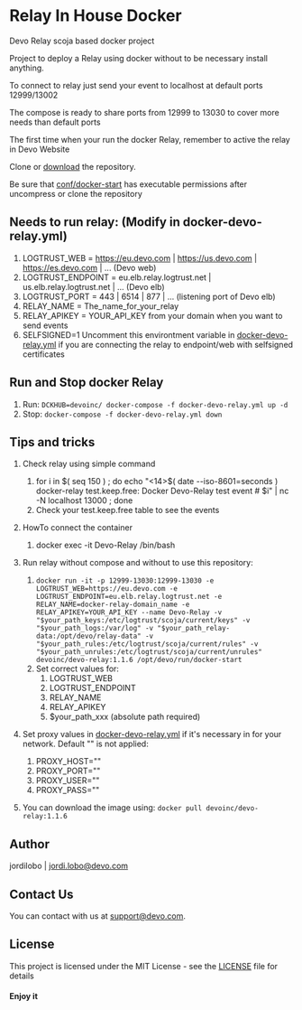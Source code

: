 # Relay In House Docker

Devo Relay scoja based docker project

Project to deploy a Relay using docker without to be necessary install anything.

To connect to relay just send your event to localhost at default ports 12999/13002

The compose is ready to share ports from 12999 to 13030 to cover more needs than default ports

The first time when your run the docker Relay, remember to active the relay in Devo Website

Clone or [download](https://github.com/DevoInc/devo-relay/archive/master.zip) the repository.

Be sure that [conf/docker-start](./conf/docker-start) has executable permissions after uncompress or clone the repository

## Needs to run relay: (Modify in docker-devo-relay.yml)
1. LOGTRUST_WEB = https://eu.devo.com | https://us.devo.com | https://es.devo.com | ... (Devo web)
2. LOGTRUST_ENDPOINT = eu.elb.relay.logtrust.net | us.elb.relay.logtrust.net | ... (Devo elb)
3. LOGTRUST_PORT = 443 | 6514 | 877 | ... (listening port of Devo elb)
4. RELAY_NAME = The_name_for_your_relay
5. RELAY_APIKEY = YOUR_API_KEY from your domain when you want to send events
6. SELFSIGNED=1 Uncomment this environtment variable in [docker-devo-relay.yml](./docker-devo-relay.yml) if you are connecting the relay to endpoint/web with selfsigned certificates

## Run and Stop docker Relay

1. Run: `DCKHUB=devoinc/ docker-compose -f docker-devo-relay.yml up -d`
2. Stop: `docker-compose -f docker-devo-relay.yml down`

## Tips and tricks

1. Check relay using simple command
    1. for i in $( seq 150 ) ; do echo "<14>$( date --iso-8601=seconds ) docker-relay test.keep.free: Docker Devo-Relay test event # $i" | nc -N localhost 13000 ; done
    2. Check your test.keep.free table to see the events

2. HowTo connect the container
    1. docker exec -it Devo-Relay /bin/bash

3. Run relay without compose and without to use this repository:
    1. `docker run -it -p 12999-13030:12999-13030 -e LOGTRUST_WEB=https://eu.devo.com -e LOGTRUST_ENDPOINT=eu.elb.relay.logtrust.net -e RELAY_NAME=docker-relay-domain_name -e RELAY_APIKEY=YOUR_API_KEY --name Devo-Relay -v "$your_path_keys:/etc/logtrust/scoja/current/keys" -v "$your_path_logs:/var/log" -v "$your_path_relay-data:/opt/devo/relay-data" -v "$your_path_rules:/etc/logtrust/scoja/current/rules" -v "$your_path_unrules:/etc/logtrust/scoja/current/unrules" devoinc/devo-relay:1.1.6 /opt/devo/run/docker-start`
    2. Set correct values for:
        1. LOGTRUST_WEB
        2. LOGTRUST_ENDPOINT
        3. RELAY_NAME
        4. RELAY_APIKEY
        5. $your_path_xxx (absolute path required)

4. Set proxy values in [docker-devo-relay.yml](./docker-devo-relay.yml) if it's necessary in for your network. Default "" is not applied:
    1. PROXY_HOST=""
    2. PROXY_PORT=""
    3. PROXY_USER=""
    4. PROXY_PASS=""

5. You can download the image using: `docker pull devoinc/devo-relay:1.1.6`

## Author

jordilobo | [jordi.lobo@devo.com](mailto:jordi.lobo@devo.com)

## Contact Us
You can contact with us at support@devo.com.

## License
This project is licensed under the MIT License - see the [LICENSE](LICENSE) file for details

#### Enjoy it
